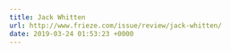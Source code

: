 ```yaml
---
title: Jack Whitten
url: http://www.frieze.com/issue/review/jack-whitten/
date: 2019-03-24 01:53:23 +0000
---
```


